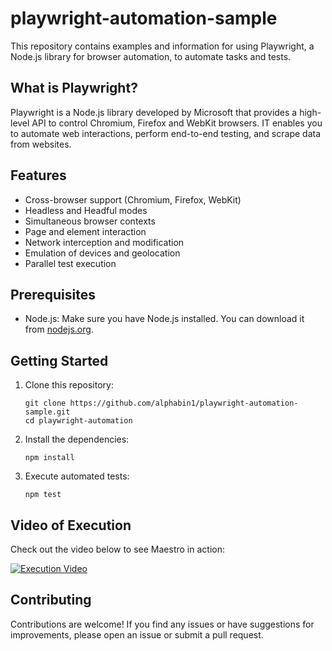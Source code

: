 # playwright-automation-sample
This repository contains examples and information for using Playwright, a Node.js library for browser automation, to automate tasks and tests.

## What is Playwright?
Playwright is a Node.js library developed by Microsoft that provides a high-level API to control Chromium, Firefox and WebKit browsers. IT enables you to automate web interactions, perform end-to-end testing, and scrape data from websites.

## Features
- Cross-browser support (Chromium, Firefox, WebKit)
- Headless and Headful modes
- Simultaneous browser contexts
- Page and element interaction
- Network interception and modification 
- Emulation of devices and geolocation 
- Parallel test execution

## Prerequisites
- Node.js: Make sure you have Node.js installed. You can download it from [nodejs.org](https://nodejs.org/).

## Getting Started
1. Clone this repository:
    ```
    git clone https://github.com/alphabin1/playwright-automation-sample.git
    cd playwright-automation
    ```
2. Install the dependencies:
    ```
    npm install
    ```
3. Execute automated tests:
    ```
    npm test
    ```
    
## Video of Execution
Check out the video below to see Maestro in action:

[![Execution Video](https://github.com/alphabin1/playwright-automation-sample/assets/83493276/4f2c82ce-ae51-45e4-a817-3f4d56cd9590)](https://github.com/alphabin1/playwright-automation-sample/assets/83493276/4f2c82ce-ae51-45e4-a817-3f4d56cd9590)

## Contributing
Contributions are welcome! If you find any issues or have suggestions for improvements, please open an issue or submit a pull request.